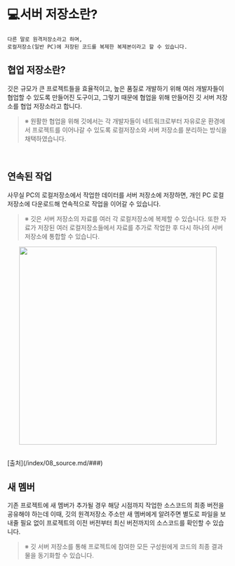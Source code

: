 # **:computer:서버 저장소란?**
    다른 말로 원격저장소라고 하며,
    로컬저장소(일반 PC)에 저장된 코드를 복제한 복제본이라고 할 수 있습니다.

## **협업 저장소란?**
깃은 규모가 큰 프로젝트들을 효율적이고, 높은 품질로 개발하기 위해 여러 개발자들이 협업할 수 있도록 만들어진 도구이고, 그렇기 때문에 협업을 위해 만들어진 깃 서버 저장소를 협업 저장소라고 합니다.<br>
>※ 원활한 협업을 위해 깃에서는 각 개발자들이 네트워크로부터  자유로운 환경에서 프로젝트를 이어나갈 수 있도록 로컬저장소와 서버 저장소를 분리하는 방식을 채택하였습니다.

<br>

## **연속된 작업**
사무실 PC의 로컬저장소에서 작업한 데이터를 서버 저장소에 저장하면, 개인 PC 로컬저장소에 다운로드해 연속적으로 작업을 이어갈 수 있습니다.
>  ※ 깃은 서버 저장소의 자료를 여러 각 로컬저장소에 복제할 수 있습니다. 또한 자료가 저장된 여러 로컬저장소들에서 자료를 추가로 작업한 후 다시 하나의 서버 저장소에 통합할 수 있습니다. <br>
<p align="center" style="text-align: center"><img width="450px" src="https://wac-cdn.atlassian.com/dam/jcr:e5228129-76b1-4b2c-8f10-af789f2ea6c0/03.svg?cdnVersion=540"></p><br>
[출처](/index/08_source.md/###)

## **새 멤버**
기존 프로젝트에 새 멤버가 추가될 경우 해당 시점까지 작업한 소스코드의 최종 버전을 공유해야 하는데 이때, 깃의 원격저장소 주소만 새 멤버에게 알려주면 별도로 파일을 보내줄 필요 없이 프로젝트의 이전 버전부터 최신 버전까지의 소스코드를 확인할 수 있습니다.
>※ 깃 서버 저장소를 통해 프로젝트에 참여한 모든 구성원에게 코드의 최종 결과물을 동기화할 수 있습니다.